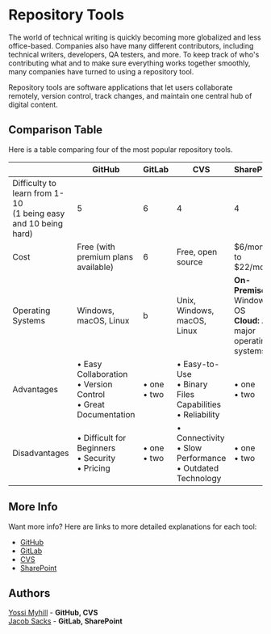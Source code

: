# Repository Tools
The world of technical writing is quickly becoming more globalized and less office-based. Companies also have many different contributors, including technical writers, developers, QA testers, and more. To keep track of who's contributing what and to make sure everything works together smoothly, many companies have turned to using a repository tool.  

Repository tools are software applications that let users collaborate remotely, version control, track changes, and maintain one central hub of digital content.

## Comparison Table
Here is a table comparing four of the most popular repository tools.

|                                                                   | GitHub                    | GitLab                    | CVS                       | SharePoint                |
|-------------------------------------------------------------------|---------------------------|---------------------------|---------------------------|---------------------------|
| Difficulty to learn from 1-10<br>(1 being easy and 10 being hard) | 5                         | 6                         | 4                         | 4                         |
| Cost                                                              | Free (with premium plans available)                         | 6                         | Free, open source                       | $6/month to $22/month                         |
| Operating Systems                                                       | Windows, macOS, Linux                         | b                         | Unix, Windows, macOS, Linux                         | **On-Premises:** Windows OS<br> **Cloud:** All major operating systems                        |
| Advantages                                                        | &bull; Easy Collaboration<br> &bull; Version Control<br> &bull; Great Documentation | &bull; one<br> &bull; two | &bull; Easy-to-Use<br> &bull; Binary Files Capabilities<br> &bull; Reliability | &bull; one<br> &bull; two |
| Disadvantages                                                     | &bull; Difficult for Beginners<br> &bull; Security<br> &bull; Pricing | &bull; one<br> &bull; two | &bull; Connectivity<br> &bull; Slow Performance<br> &bull; Outdated Technology | &bull; one<br> &bull; two |
## More Info
Want more info? Here are links to more detailed explanations for each tool:
- [GitHub](./GitHub.md)
- [GitLab](./GitLab.md)
- [CVS](./CVS.md)
- [SharePoint](./SharePoint.md)
## Authors
[Yossi Myhill](www.linkedin.com/in/yossi-myhill-320027163) - **GitHub, CVS**  
[Jacob Sacks]() - **GitLab, SharePoint**

